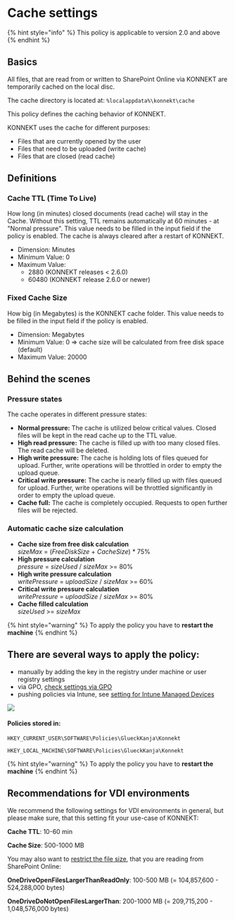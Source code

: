 # Cache settings

{% hint style="info" %}
This policy is applicable to version 2.0 and above
{% endhint %}

## Basics

All files, that are read from or written to SharePoint Online via KONNEKT are temporarily cached on the local disc.&#x20;

The cache directory is located at: `%localappdata%\konnekt\cache`

This policy defines the caching behavior of KONNEKT.

KONNEKT uses the cache for different purposes:

* Files that are currently opened by the user
* Files that need to be uploaded (write cache)
* Files that are closed (read cache)

## **Definitions**&#x20;

### **Cache TTL (Time To Live)**

How long (in minutes) closed documents (read cache) will stay in the Cache. Without this setting, TTL remains automatically at 60 minutes - at "Normal pressure". This value needs to be filled in the input field if the policy is enabled. The cache is always cleared after a restart of KONNEKT.

* Dimension: Minutes
* Minimum Value: 0
* Maximum Value:
  * 2880 (KONNEKT releases < 2.6.0)
  * 60480 (KONNEKT release 2.6.0 or newer)

### **Fixed Cache Size**

How big (in Megabytes) is the KONNEKT cache folder. This value needs to be filled in the input field if the policy is enabled.

* Dimension: Megabytes
* Minimum Value: 0 => cache size will be calculated from free disk space (default)
* Maximum Value: 20000

## **Behind the scenes**

### Pressure states

The cache operates in different pressure states:

* **Normal pressure:** The cache is utilized below critical values. Closed files will be kept in the read cache up to the TTL value.
* **High read pressure:** The cache is filled up with too many closed files. The read cache will be deleted.
* **High write pressure:** The cache is holding lots of files queued for upload. Further, write operations will be throttled in order to empty the upload queue.
* **Critical write pressure:** The cache is nearly filled up with files queued for upload. Further, write operations will be throttled significantly in order to empty the upload queue.
* **Cache full:** The cache is completely occupied. Requests to open further files will be rejected.

### Automatic cache size calculation

* **Cache size from free disk calculation**\
  &#x20;_sizeMax_ = (_FreeDiskSize_ + _CacheSize_) \* 75%
* **High pressure calculation**\
  &#x20;_pressure_ = _sizeUsed_ / _sizeMax_ >= 80%
* **High write pressure calculation**\
  &#x20;_writePressure_ = _uploadSize_ / _sizeMax_ >= 60%
* **Critical write pressure calculation**\
  &#x20;_writePressure_ = _uploadSize_ / _sizeMax_ >= 80%
* **Cache filled calculation**\
  &#x20;_sizeUsed_ >= _sizeMax_

{% hint style="warning" %}
To apply the policy you have to **restart the machine**
{% endhint %}

## **There are several ways to apply the policy:**

* manually by adding the key in the registry under machine or user registry settings
* via GPO, [check settings via GPO](../management-options/settings-via-gpo.md)
* pushing policies via Intune, see [setting for Intune Managed Devices](../management-options/setting-for-intune-managed-devices-1/intune-system-settings.md#cache)

![](<../../../.gitbook/assets/2021-07-16 12\_27\_25-Cache.png>)

#### **Policies** stored in:

`HKEY_CURRENT_USER\SOFTWARE\Policies\GlueckKanja\Konnekt`

`HKEY_LOCAL_MACHINE\SOFTWARE\Policies\GlueckKanja\Konnekt`



{% hint style="warning" %}
To apply the policy you have to **restart the machine**
{% endhint %}

## Recommendations for VDI environments

We recommend the following settings for VDI environments in general, but please make sure, that this setting fit your use-case of KONNEKT:&#x20;

**Cache TTL**: 10-60 min

**Cache Size**: 500-1000 MB

You may also want to [restrict the file size](open-file-size-limitations.md), that you are reading from SharePoint Online:

**OneDriveOpenFilesLargerThanReadOnly**: 100-500 MB (= 104,857,600 - 524,288,000 bytes)

**OneDriveDoNotOpenFilesLargerThan**: 200-1000 MB (= 209,715,200 - 1,048,576,000 bytes)
